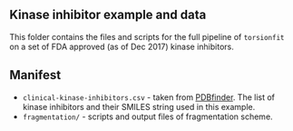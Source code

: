 ## Kinase inhibitor example and data

This folder contains the files and scripts for the full pipeline of  `torsionfit` on a set 
of FDA approved (as of Dec 2017) kinase inhibitors. 

## Manifest
* `clinical-kinase-inhibitors.csv` - taken from [PDBfinder](https://github.com/choderalab/PDBfinder). The list of kinase inhibitors 
and their SMILES string used in this example.
* `fragmentation/` - scripts and output files of fragmentation scheme.
 